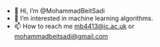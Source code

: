 - 👋 Hi, I’m @MohammadBeitSadi
- 👀 I’m interested in machine learning algorithms.
- 📫 How to reach me mb4413@ic.ac.uk or mohammadbeitsadi@gmail.com

<!---
MohammadBeitSadi/MohammadBeitSadi is a ✨ special ✨ repository because its `README.md` (this file) appears on your GitHub profile.
You can click the Preview link to take a look at your changes.
--->
